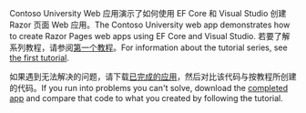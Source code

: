 <span data-ttu-id="342f4-101">Contoso University Web 应用演示了如何使用 EF Core 和 Visual Studio 创建 Razor 页面 Web 应用。</span><span class="sxs-lookup"><span data-stu-id="342f4-101">The Contoso University web app demonstrates how to create Razor Pages web apps using EF Core and Visual Studio.</span></span> <span data-ttu-id="342f4-102">若要了解系列教程，请参阅[第一个教程](xref:data/ef-rp/intro)。</span><span class="sxs-lookup"><span data-stu-id="342f4-102">For information about the tutorial series, see [the first tutorial](xref:data/ef-rp/intro).</span></span>

<span data-ttu-id="342f4-103">如果遇到无法解决的问题，请下载[已完成的应用](https://github.com/aspnet/AspNetCore.Docs/tree/master/aspnetcore/data/ef-rp/intro/samples)，然后对比该代码与按教程所创建的代码。</span><span class="sxs-lookup"><span data-stu-id="342f4-103">If you run into problems you can't solve, download the [completed app](https://github.com/aspnet/AspNetCore.Docs/tree/master/aspnetcore/data/ef-rp/intro/samples) and compare that code to what you created by following the tutorial.</span></span>
